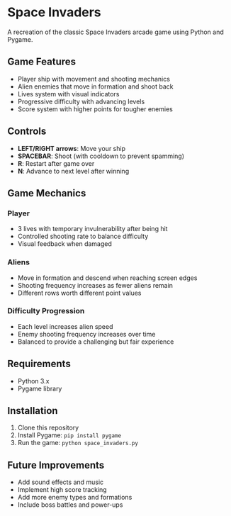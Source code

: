 # Space Invaders

A recreation of the classic Space Invaders arcade game using Python and Pygame.

## Game Features

- Player ship with movement and shooting mechanics
- Alien enemies that move in formation and shoot back
- Lives system with visual indicators
- Progressive difficulty with advancing levels
- Score system with higher points for tougher enemies

## Controls

- **LEFT/RIGHT arrows**: Move your ship
- **SPACEBAR**: Shoot (with cooldown to prevent spamming)
- **R**: Restart after game over
- **N**: Advance to next level after winning

## Game Mechanics

### Player
- 3 lives with temporary invulnerability after being hit
- Controlled shooting rate to balance difficulty
- Visual feedback when damaged

### Aliens
- Move in formation and descend when reaching screen edges
- Shooting frequency increases as fewer aliens remain
- Different rows worth different point values

### Difficulty Progression
- Each level increases alien speed
- Enemy shooting frequency increases over time
- Balanced to provide a challenging but fair experience

## Requirements
- Python 3.x
- Pygame library

## Installation

1. Clone this repository
2. Install Pygame: `pip install pygame`
3. Run the game: `python space_invaders.py`

## Future Improvements
- Add sound effects and music
- Implement high score tracking
- Add more enemy types and formations
- Include boss battles and power-ups
